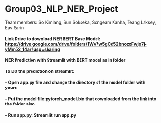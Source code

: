 # Group03_NLP_NER_Project
Team members: So Kimlang, Sun Sokseka, Songeam Kanha, Teang Laksey, Eav Sarin

#### Link Drive to download NER BERT Base Model: https://drive.google.com/drive/folders/1Wv7w5gCd52bnozxFwjo7j-yMm52_14ar?usp=sharing
#### NER Prediction with Streamlit with BERT model as in folder 
#### To DO the prediction on streamlit:
#### - Open app.py file and change the directory of the model folder with yours
####    - Put the model file:pytorch_model.bin that downloaded from the link into the folder also
#### - Run app.py: Streamlit run app.py
